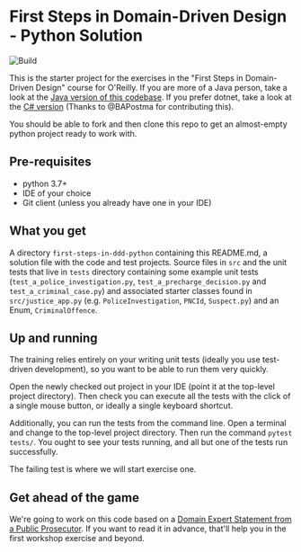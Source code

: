 # First Steps in Domain-Driven Design - Python Solution
![Build](https://github.com/andreipradan/first-steps-in-ddd-solutions-python/actions/workflows/build.yml/badge.svg)

This is the starter project for the exercises in the "First Steps in Domain-Driven Design" course for O'Reilly.  If you are more of a Java person, take a look at the [Java version of this codebase](https://github.com/First-Steps-in-DDD-Community/first-steps-in-ddd-solutions/blob/main/README.md). If you prefer dotnet, take a look at the [C# version](https://github.com/First-Steps-in-DDD-Community/first-steps-in-ddd-solutions-dotnet/blob/main/README.md) (Thanks to @BAPostma for contributing this).

You should be able to fork and then clone this repo to get an almost-empty python project ready to work with.

## Pre-requisites
* python 3.7+
* IDE of your choice
* Git client (unless you already have one in your IDE)

## What you get
A directory `first-steps-in-ddd-python` containing this README.md, a solution file with the code and test projects.
Source files in `src` and the unit tests that live in `tests` directory containing some example unit tests
(`test_a_police_investigation.py`, `test_a_precharge_decision.py` and `test_a_criminal_case.py`) and associated starter
classes found in `src/justice_app.py` (e.g. `PoliceInvestigation`, `PNCId`, `Suspect.py`) and an Enum, `CriminalOffence`.

## Up and running
The training relies entirely on your writing unit tests (ideally you use test-driven development),
so you want to be able to run them very quickly.

Open the newly checked out project in your IDE (point it at the top-level project directory). Then check you can execute all the tests with the click of a single mouse
button, or ideally a single keyboard shortcut.

Additionally, you can run the tests from the command line. Open a terminal and change to the
top-level project directory. Then run the command `pytest tests/`.
You ought to see your tests running, and all but one of the tests run successfully.

The failing test is where we will start exercise one.

## Get ahead of the game
We're going to work on this code based on a [Domain Expert Statement from a Public Prosecutor](https://docs.google.com/document/d/1HpRJj1lk_M80Xvwzs5F-lZ1oACkVNeWRMG0s7BQxZzk/edit?usp=sharing).  If you want to read it in advance, that'll help you in the first workshop exercise and beyond.
